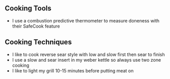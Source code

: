 ## Cooking Tools
- I use a combustion predictive thermometer to measure doneness with their SafeCook feature

## Cooking Techniques
- I like to cook reverse sear style with low and slow first then sear to finish
- I use a slow and sear insert in my weber kettle so always use two zone cooking
- I like to light my grill 10-15 minutes before putting meat on
